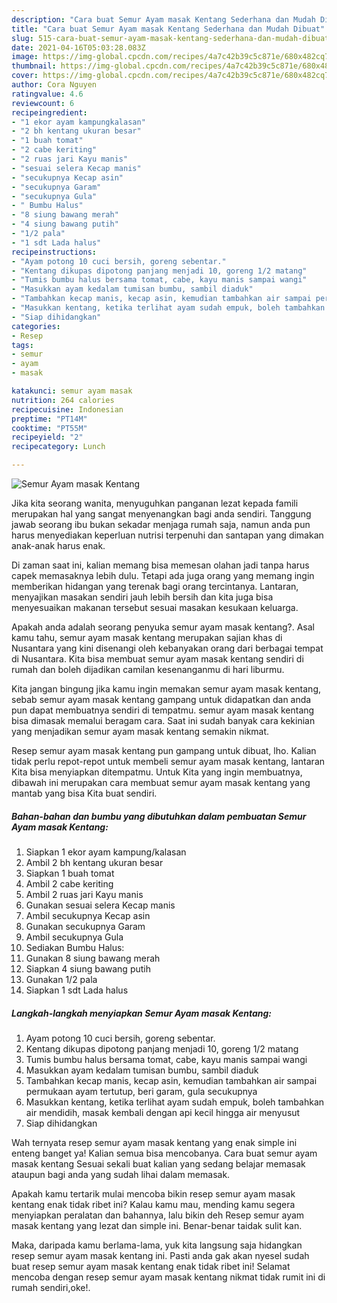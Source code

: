 ```yaml
---
description: "Cara buat Semur Ayam masak Kentang Sederhana dan Mudah Dibuat"
title: "Cara buat Semur Ayam masak Kentang Sederhana dan Mudah Dibuat"
slug: 515-cara-buat-semur-ayam-masak-kentang-sederhana-dan-mudah-dibuat
date: 2021-04-16T05:03:28.083Z
image: https://img-global.cpcdn.com/recipes/4a7c42b39c5c871e/680x482cq70/semur-ayam-masak-kentang-foto-resep-utama.jpg
thumbnail: https://img-global.cpcdn.com/recipes/4a7c42b39c5c871e/680x482cq70/semur-ayam-masak-kentang-foto-resep-utama.jpg
cover: https://img-global.cpcdn.com/recipes/4a7c42b39c5c871e/680x482cq70/semur-ayam-masak-kentang-foto-resep-utama.jpg
author: Cora Nguyen
ratingvalue: 4.6
reviewcount: 6
recipeingredient:
- "1 ekor ayam kampungkalasan"
- "2 bh kentang ukuran besar"
- "1 buah tomat"
- "2 cabe keriting"
- "2 ruas jari Kayu manis"
- "sesuai selera Kecap manis"
- "secukupnya Kecap asin"
- "secukupnya Garam"
- "secukupnya Gula"
- " Bumbu Halus"
- "8 siung bawang merah"
- "4 siung bawang putih"
- "1/2 pala"
- "1 sdt Lada halus"
recipeinstructions:
- "Ayam potong 10 cuci bersih, goreng sebentar."
- "Kentang dikupas dipotong panjang menjadi 10, goreng 1/2 matang"
- "Tumis bumbu halus bersama tomat, cabe, kayu manis sampai wangi"
- "Masukkan ayam kedalam tumisan bumbu, sambil diaduk"
- "Tambahkan kecap manis, kecap asin, kemudian tambahkan air sampai permukaan ayam tertutup, beri garam, gula secukupnya"
- "Masukkan kentang, ketika terlihat ayam sudah empuk, boleh tambahkan air mendidih, masak kembali dengan api kecil hingga air menyusut"
- "Siap dihidangkan"
categories:
- Resep
tags:
- semur
- ayam
- masak

katakunci: semur ayam masak 
nutrition: 264 calories
recipecuisine: Indonesian
preptime: "PT14M"
cooktime: "PT55M"
recipeyield: "2"
recipecategory: Lunch

---
```



![Semur Ayam masak Kentang](https://img-global.cpcdn.com/recipes/4a7c42b39c5c871e/680x482cq70/semur-ayam-masak-kentang-foto-resep-utama.jpg)

Jika kita seorang wanita, menyuguhkan panganan lezat kepada famili merupakan hal yang sangat menyenangkan bagi anda sendiri. Tanggung jawab seorang ibu bukan sekadar menjaga rumah saja, namun anda pun harus menyediakan keperluan nutrisi terpenuhi dan santapan yang dimakan anak-anak harus enak.

Di zaman  saat ini, kalian memang bisa memesan olahan jadi tanpa harus capek memasaknya lebih dulu. Tetapi ada juga orang yang memang ingin memberikan hidangan yang terenak bagi orang tercintanya. Lantaran, menyajikan masakan sendiri jauh lebih bersih dan kita juga bisa menyesuaikan makanan tersebut sesuai masakan kesukaan keluarga. 



Apakah anda adalah seorang penyuka semur ayam masak kentang?. Asal kamu tahu, semur ayam masak kentang merupakan sajian khas di Nusantara yang kini disenangi oleh kebanyakan orang dari berbagai tempat di Nusantara. Kita bisa membuat semur ayam masak kentang sendiri di rumah dan boleh dijadikan camilan kesenanganmu di hari liburmu.

Kita jangan bingung jika kamu ingin memakan semur ayam masak kentang, sebab semur ayam masak kentang gampang untuk didapatkan dan anda pun dapat membuatnya sendiri di tempatmu. semur ayam masak kentang bisa dimasak memalui beragam cara. Saat ini sudah banyak cara kekinian yang menjadikan semur ayam masak kentang semakin nikmat.

Resep semur ayam masak kentang pun gampang untuk dibuat, lho. Kalian tidak perlu repot-repot untuk membeli semur ayam masak kentang, lantaran Kita bisa menyiapkan ditempatmu. Untuk Kita yang ingin membuatnya, dibawah ini merupakan cara membuat semur ayam masak kentang yang mantab yang bisa Kita buat sendiri.

<!--inarticleads1-->

##### Bahan-bahan dan bumbu yang dibutuhkan dalam pembuatan Semur Ayam masak Kentang:

1. Siapkan 1 ekor ayam kampung/kalasan
1. Ambil 2 bh kentang ukuran besar
1. Siapkan 1 buah tomat
1. Ambil 2 cabe keriting
1. Ambil 2 ruas jari Kayu manis
1. Gunakan sesuai selera Kecap manis
1. Ambil secukupnya Kecap asin
1. Gunakan secukupnya Garam
1. Ambil secukupnya Gula
1. Sediakan  Bumbu Halus:
1. Gunakan 8 siung bawang merah
1. Siapkan 4 siung bawang putih
1. Gunakan 1/2 pala
1. Siapkan 1 sdt Lada halus




<!--inarticleads2-->

##### Langkah-langkah menyiapkan Semur Ayam masak Kentang:

1. Ayam potong 10 cuci bersih, goreng sebentar.
1. Kentang dikupas dipotong panjang menjadi 10, goreng 1/2 matang
1. Tumis bumbu halus bersama tomat, cabe, kayu manis sampai wangi
1. Masukkan ayam kedalam tumisan bumbu, sambil diaduk
1. Tambahkan kecap manis, kecap asin, kemudian tambahkan air sampai permukaan ayam tertutup, beri garam, gula secukupnya
1. Masukkan kentang, ketika terlihat ayam sudah empuk, boleh tambahkan air mendidih, masak kembali dengan api kecil hingga air menyusut
1. Siap dihidangkan




Wah ternyata resep semur ayam masak kentang yang enak simple ini enteng banget ya! Kalian semua bisa mencobanya. Cara buat semur ayam masak kentang Sesuai sekali buat kalian yang sedang belajar memasak ataupun bagi anda yang sudah lihai dalam memasak.

Apakah kamu tertarik mulai mencoba bikin resep semur ayam masak kentang enak tidak ribet ini? Kalau kamu mau, mending kamu segera menyiapkan peralatan dan bahannya, lalu bikin deh Resep semur ayam masak kentang yang lezat dan simple ini. Benar-benar taidak sulit kan. 

Maka, daripada kamu berlama-lama, yuk kita langsung saja hidangkan resep semur ayam masak kentang ini. Pasti anda gak akan nyesel sudah buat resep semur ayam masak kentang enak tidak ribet ini! Selamat mencoba dengan resep semur ayam masak kentang nikmat tidak rumit ini di rumah sendiri,oke!.

